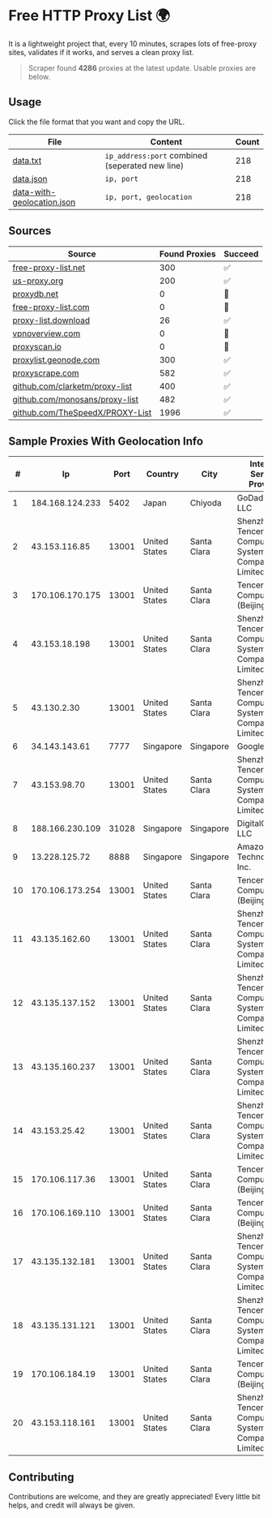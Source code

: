 
# Free HTTP Proxy List 🌍

It is a lightweight project that, every 10 minutes, scrapes lots of free-proxy sites, validates if it works, and serves a clean proxy list.


> Scraper found **4286** proxies at the latest update. Usable proxies are below.

## Usage

Click the file format that you want and copy the URL.


|File|Content|Count|
|----|-------|-----|
|[data.txt](https://raw.githubusercontent.com/themiralay/Proxy-List-World/master/data.txt)|`ip_address:port` combined (seperated new line)|218|
|[data.json](https://raw.githubusercontent.com/themiralay/Proxy-List-World/master/data.json)|`ip, port`|218|
|[data-with-geolocation.json](https://raw.githubusercontent.com/themiralay/Proxy-List-World/master/data-with-geolocation.json)|`ip, port, geolocation`|218|

## Sources

|Source|Found Proxies|Succeed|
|------|-------------|-------|
|[free-proxy-list.net](https://free-proxy-list.net)|300|✅|
|[us-proxy.org](https://www.us-proxy.org)|200|✅|
|[proxydb.net](http://proxydb.net)|0|🚫|
|[free-proxy-list.com](https://free-proxy-list.com/?page=&port=&type%5B%5D=http&type%5B%5D=https&up_time=0&search=Search)|0|🚫|
|[proxy-list.download](https://www.proxy-list.download/HTTP)|26|✅|
|[vpnoverview.com](https://vpnoverview.com/privacy/anonymous-browsing/free-proxy-servers)|0|🚫|
|[proxyscan.io](https://www.proxyscan.io)|0|🚫|
|[proxylist.geonode.com](https://proxylist.geonode.com/api/proxy-list?limit=300&page=1&sort_by=lastChecked&sort_type=desc&protocols=http,https)|300|✅|
|[proxyscrape.com](https://api.proxyscrape.com/v2/?request=displayproxies&protocol=http&timeout=10000&country=all&ssl=all&anonymity=all)|582|✅|
|[github.com/clarketm/proxy-list](https://raw.githubusercontent.com/clarketm/proxy-list/master/proxy-list-raw.txt)|400|✅|
|[github.com/monosans/proxy-list](https://raw.githubusercontent.com/monosans/proxy-list/main/proxies/http.txt)|482|✅|
|[github.com/TheSpeedX/PROXY-List](https://raw.githubusercontent.com/TheSpeedX/PROXY-List/master/http.txt)|1996|✅|


## Sample Proxies With Geolocation Info

|#|Ip|Port|Country|City|Internet Service Provider|
|-|--|----|-------|----|-------------------------|
|1|184.168.124.233|5402|Japan|Chiyoda|GoDaddy.com, LLC|
|2|43.153.116.85|13001|United States|Santa Clara|Shenzhen Tencent Computer Systems Company Limited|
|3|170.106.170.175|13001|United States|Santa Clara|Tencent Cloud Computing (Beijing) Co|
|4|43.153.18.198|13001|United States|Santa Clara|Shenzhen Tencent Computer Systems Company Limited|
|5|43.130.2.30|13001|United States|Santa Clara|Shenzhen Tencent Computer Systems Company Limited|
|6|34.143.143.61|7777|Singapore|Singapore|Google LLC|
|7|43.153.98.70|13001|United States|Santa Clara|Shenzhen Tencent Computer Systems Company Limited|
|8|188.166.230.109|31028|Singapore|Singapore|DigitalOcean, LLC|
|9|13.228.125.72|8888|Singapore|Singapore|Amazon Technologies Inc.|
|10|170.106.173.254|13001|United States|Santa Clara|Tencent Cloud Computing (Beijing) Co|
|11|43.135.162.60|13001|United States|Santa Clara|Shenzhen Tencent Computer Systems Company Limited|
|12|43.135.137.152|13001|United States|Santa Clara|Shenzhen Tencent Computer Systems Company Limited|
|13|43.135.160.237|13001|United States|Santa Clara|Shenzhen Tencent Computer Systems Company Limited|
|14|43.153.25.42|13001|United States|Santa Clara|Shenzhen Tencent Computer Systems Company Limited|
|15|170.106.117.36|13001|United States|Santa Clara|Tencent Cloud Computing (Beijing) Co|
|16|170.106.169.110|13001|United States|Santa Clara|Tencent Cloud Computing (Beijing) Co|
|17|43.135.132.181|13001|United States|Santa Clara|Shenzhen Tencent Computer Systems Company Limited|
|18|43.135.131.121|13001|United States|Santa Clara|Shenzhen Tencent Computer Systems Company Limited|
|19|170.106.184.19|13001|United States|Santa Clara|Tencent Cloud Computing (Beijing) Co|
|20|43.153.118.161|13001|United States|Santa Clara|Shenzhen Tencent Computer Systems Company Limited|



## Contributing

Contributions are welcome, and they are greatly appreciated! Every
little bit helps, and credit will always be given.

